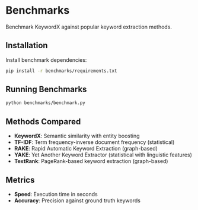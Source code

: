 # Benchmarks

Benchmark KeywordX against popular keyword extraction methods.

## Installation

Install benchmark dependencies:

```bash
pip install -r benchmarks/requirements.txt
```

## Running Benchmarks

```bash
python benchmarks/benchmark.py
```

## Methods Compared

- **KeywordX**: Semantic similarity with entity boosting
- **TF-IDF**: Term frequency-inverse document frequency (statistical)
- **RAKE**: Rapid Automatic Keyword Extraction (graph-based)
- **YAKE**: Yet Another Keyword Extractor (statistical with linguistic features)
- **TextRank**: PageRank-based keyword extraction (graph-based)

## Metrics

- **Speed**: Execution time in seconds
- **Accuracy**: Precision against ground truth keywords

